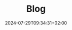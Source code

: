 ---
title: "Blog"
date: 2024-07-29T09:34:31+02:00
tags: []
featured_image: ""
description: ""
headless: false
params:
    subtitle: ""
---